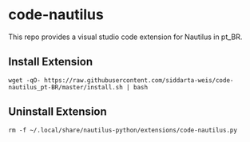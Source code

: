 # code-nautilus

This repo provides a visual studio code extension for Nautilus in pt_BR.

## Install Extension

```
wget -qO- https://raw.githubusercontent.com/siddarta-weis/code-nautilus_pt-BR/master/install.sh | bash
```

## Uninstall Extension

```
rm -f ~/.local/share/nautilus-python/extensions/code-nautilus.py
```
